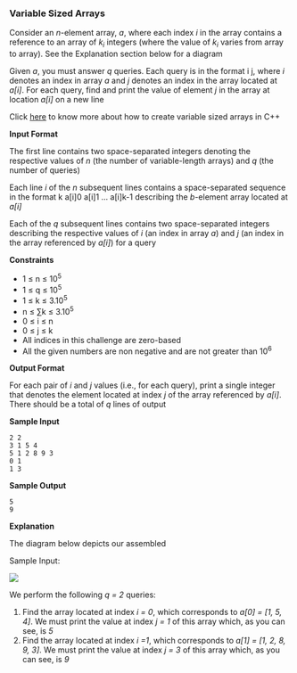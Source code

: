 ### Variable Sized Arrays

Consider an *n*-element array, *a*, where each index *i* in the array contains a reference to an array of *k<sub>i</sub>* integers (where the value of *k<sub>i</sub>* varies from array to array). See the Explanation section below for a diagram

Given *a*, you must answer *q* queries. Each query is in the format i j, where *i* denotes an index in array *a* and *j* denotes an index in the array located at *a[i]*. For each query, find and print the value of element *j* in the array at location *a[i]* on a new line

Click <a href="http://www.cplusplus.com/reference/vector/vector/">here</a> to know more about how to create variable sized arrays in C++

**Input Format**

The first line contains two space-separated integers denoting the respective values of *n* (the number of variable-length arrays) and *q* (the number of queries)

Each line *i* of the *n* subsequent lines contains a space-separated sequence in the format k a[i]0 a[i]1 … a[i]k-1 describing the *b*-element array located at *a[i]*

Each of the *q* subsequent lines contains two space-separated integers describing the respective values of *i* (an index in array *a*) and *j* (an index in the array referenced by *a[i]*) for a query

**Constraints**

- 1 ≤ n ≤ 10<sup>5</sup>
- 1 ≤ q ≤ 10<sup>5</sup>
- 1 ≤ k ≤ 3.10<sup>5</sup>
- n ≤ ∑k ≤ 3.10<sup>5</sup>
- 0 ≤ i ≤ n
- 0 ≤ j ≤ k
- All indices in this challenge are zero-based
- All the given numbers are non negative and are not greater than 10<sup>6</sup>

**Output Format**

For each pair of *i* and *j* values (i.e., for each query), print a single integer that denotes the element located at index *j* of the array referenced by *a[i]*. There should be a total of *q* lines of output

**Sample Input**

```
2 2
3 1 5 4
5 1 2 8 9 3
0 1
1 3
```

**Sample Output**

```
5
9
```

**Explanation**

The diagram below depicts our assembled

Sample Input:

<img src="/img/example.png"/>

We perform the following *q = 2* queries:

1. Find the array located at index *i = 0*, which corresponds to *a[0] = [1, 5, 4]*. We must print the value at index *j = 1* of this array which, as you can see, is *5*
2. Find the array located at index *i =1*, which corresponds to *a[1] = [1, 2, 8, 9, 3]*. We must print the value at index *j = 3* of this array which, as you can see, is *9*
